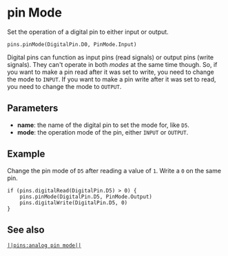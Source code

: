 # pin Mode

Set the operation of a digital pin to either input or output.

```sig
pins.pinMode(DigitalPin.D0, PinMode.Input)
```

Digital pins can function as input pins (read signals) or output pins (write signals). They can't operate in both *modes* at the same time though. So, if you want to make a pin read after it was set to write, you need to change the mode to `INPUT`. If you want to make a pin write after it was set to read, you need to change the mode to `OUTPUT`.

## Parameters

* **name**: the name of the digital pin to set the mode for, like `D5`.
* **mode**: the operation mode of the pin, either `INPUT` or `OUTPUT`.

## Example

Change the pin mode of `D5` after reading a value of `1`. Write a `0` on the same pin.

```blocks
if (pins.digitalRead(DigitalPin.D5) > 0) {
    pins.pinMode(DigitalPin.D5, PinMode.Output)
    pins.digitalWrite(DigitalPin.D5, 0)
}
```

## See also

[`||pins:analog pin mode||`](/reference/pins/analog-pin-mode)
